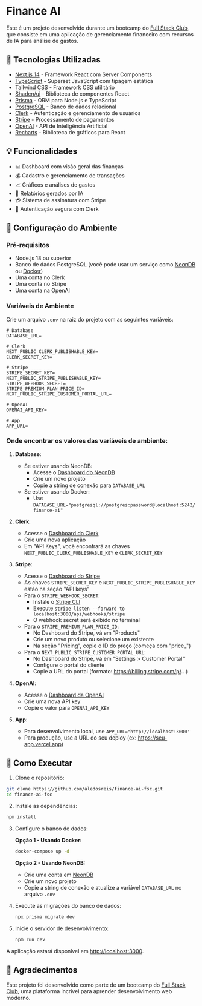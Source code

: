 # Finance AI

Este é um projeto desenvolvido durante um bootcamp do [Full Stack Club](https://fullstackclub.com.br/), que consiste em uma aplicação de gerenciamento financeiro com recursos de IA para análise de gastos.

## 🚀 Tecnologias Utilizadas

- [Next.js 14](https://nextjs.org/) - Framework React com Server Components
- [TypeScript](https://www.typescriptlang.org/) - Superset JavaScript com tipagem estática
- [Tailwind CSS](https://tailwindcss.com/) - Framework CSS utilitário
- [Shadcn/ui](https://ui.shadcn.com/) - Biblioteca de componentes React
- [Prisma](https://www.prisma.io/) - ORM para Node.js e TypeScript
- [PostgreSQL](https://www.postgresql.org/) - Banco de dados relacional
- [Clerk](https://clerk.dev/) - Autenticação e gerenciamento de usuários
- [Stripe](https://stripe.com/) - Processamento de pagamentos
- [OpenAI](https://openai.com/) - API de Inteligência Artificial
- [Recharts](https://recharts.org/) - Biblioteca de gráficos para React

## 💡 Funcionalidades

- 📊 Dashboard com visão geral das finanças
- 💰 Cadastro e gerenciamento de transações
- 📈 Gráficos e análises de gastos
- 🤖 Relatórios gerados por IA
- 💳 Sistema de assinatura com Stripe
- 🔐 Autenticação segura com Clerk

## 🔧 Configuração do Ambiente

### Pré-requisitos

- Node.js 18 ou superior
- Banco de dados PostgreSQL (você pode usar um serviço como [NeonDB](https://neon.tech/) ou [Docker](https://www.docker.com/))
- Uma conta no Clerk
- Uma conta no Stripe
- Uma conta na OpenAI

### Variáveis de Ambiente

Crie um arquivo `.env` na raiz do projeto com as seguintes variáveis:

```env
# Database
DATABASE_URL=

# Clerk
NEXT_PUBLIC_CLERK_PUBLISHABLE_KEY=
CLERK_SECRET_KEY=

# Stripe
STRIPE_SECRET_KEY=
NEXT_PUBLIC_STRIPE_PUBLISHABLE_KEY=
STRIPE_WEBHOOK_SECRET=
STRIPE_PREMIUM_PLAN_PRICE_ID=
NEXT_PUBLIC_STRIPE_CUSTOMER_PORTAL_URL=

# OpenAI
OPENAI_API_KEY=

# App
APP_URL=
```

### Onde encontrar os valores das variáveis de ambiente:

1. **Database**:
   - Se estiver usando NeonDB:
     - Acesse o [Dashboard do NeonDB](https://console.neon.tech/)
     - Crie um novo projeto
     - Copie a string de conexão para `DATABASE_URL`
   - Se estiver usando Docker:
     - Use `DATABASE_URL="postgresql://postgres:password@localhost:5242/finance-ai"`

2. **Clerk**:
   - Acesse o [Dashboard do Clerk](https://dashboard.clerk.dev/)
   - Crie uma nova aplicação
   - Em "API Keys", você encontrará as chaves `NEXT_PUBLIC_CLERK_PUBLISHABLE_KEY` e `CLERK_SECRET_KEY`

3. **Stripe**:
   - Acesse o [Dashboard do Stripe](https://dashboard.stripe.com/apikeys)
   - As chaves `STRIPE_SECRET_KEY` e `NEXT_PUBLIC_STRIPE_PUBLISHABLE_KEY` estão na seção "API keys"
   - Para o `STRIPE_WEBHOOK_SECRET`:
     - Instale o [Stripe CLI](https://stripe.com/docs/stripe-cli)
     - Execute `stripe listen --forward-to localhost:3000/api/webhooks/stripe`
     - O webhook secret será exibido no terminal
   - Para o `STRIPE_PREMIUM_PLAN_PRICE_ID`:
     - No Dashboard do Stripe, vá em "Products"
     - Crie um novo produto ou selecione um existente
     - Na seção "Pricing", copie o ID do preço (começa com "price\_")
   - Para o `NEXT_PUBLIC_STRIPE_CUSTOMER_PORTAL_URL`:
     - No Dashboard do Stripe, vá em "Settings > Customer Portal"
     - Configure o portal do cliente
     - Copie a URL do portal (formato: https://billing.stripe.com/p/...)

4. **OpenAI**:
   - Acesse o [Dashboard da OpenAI](https://platform.openai.com/api-keys)
   - Crie uma nova API key
   - Copie o valor para `OPENAI_API_KEY`

5. **App**:
   - Para desenvolvimento local, use `APP_URL="http://localhost:3000"`
   - Para produção, use a URL do seu deploy (ex: https://seu-app.vercel.app)

## 🚀 Como Executar

1. Clone o repositório:

```bash
git clone https://github.com/aledosreis/finance-ai-fsc.git
cd finance-ai-fsc
```

2. Instale as dependências:

```bash
npm install
```

3. Configure o banco de dados:

   **Opção 1 - Usando Docker:**

   ```bash
   docker-compose up -d
   ```

   **Opção 2 - Usando NeonDB:**
   - Crie uma conta em [NeonDB](https://neon.tech/)
   - Crie um novo projeto
   - Copie a string de conexão e atualize a variável `DATABASE_URL` no arquivo `.env`

4. Execute as migrações do banco de dados:

   ```bash
   npx prisma migrate dev
   ```

5. Inicie o servidor de desenvolvimento:
   ```bash
   npm run dev
   ```

A aplicação estará disponível em [http://localhost:3000](http://localhost:3000).

## 👏 Agradecimentos

Este projeto foi desenvolvido como parte de um bootcamp do [Full Stack Club](https://fullstackclub.com.br/), uma plataforma incrível para aprender desenvolvimento web moderno.
